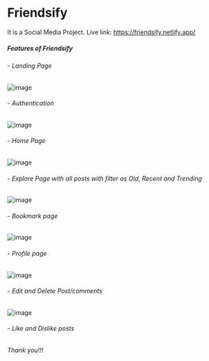 # Friendsify

It is a Social Media Project.
Live link: https://friendsify.netlify.app/

##### Features of Friendsify
###### - Landing Page
![image](https://user-images.githubusercontent.com/54578811/173049262-33b4caf2-4037-4d87-ad12-59af5a4e1304.png)

###### - Authentication
 ![image](https://user-images.githubusercontent.com/54578811/173049307-8443092f-d248-4571-93c0-970a53093050.png)

###### - Home Page 
![image](https://user-images.githubusercontent.com/54578811/173049335-d9f5b4dc-5585-4e77-b84c-d98704939c8b.png)

###### - Explore Page with all posts with filter as Old, Recent and Trending
![image](https://user-images.githubusercontent.com/54578811/173049462-52854b93-4b8d-4a38-92c0-a3b31e9c0e6d.png)

###### - Bookmark page
![image](https://user-images.githubusercontent.com/54578811/173049502-d577a217-a8c1-48e7-abc9-61e1ad5d79a0.png)

###### - Profile page
![image](https://user-images.githubusercontent.com/54578811/173049528-7ee67661-f746-48f2-9211-a25650072a2a.png)

###### - Edit and Delete Post/comments
![image](https://user-images.githubusercontent.com/54578811/173049555-941de6c1-5420-442d-b115-2c1bae3c5113.png)

###### - Like and Dislike posts

###### Thank you!!!
